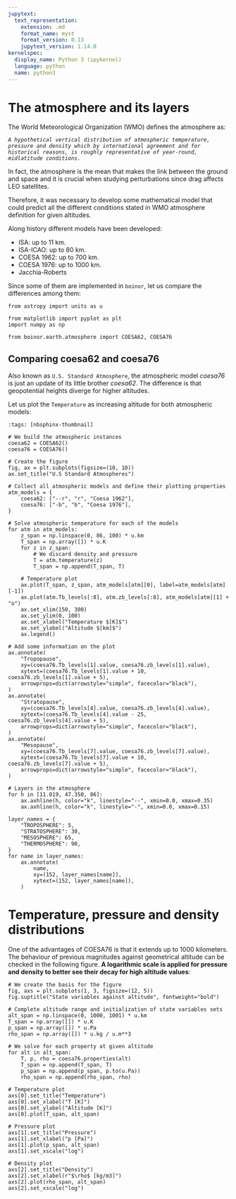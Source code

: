 ```yaml
---
jupytext:
  text_representation:
    extension: .md
    format_name: myst
    format_version: 0.13
    jupytext_version: 1.14.0
kernelspec:
  display_name: Python 3 (ipykernel)
  language: python
  name: python3
---
```


# The atmosphere and its layers

The World Meteorological Organization (WMO) defines the atmosphere as:

*`A hypothetical vertical distribution of atmospheric temperature, pressure and density which by international agreement and for historical reasons, is roughly representative of year-round, midlatitude conditions.`*

In fact, the atmosphere is the mean that makes the link between the ground and space and it is crucial when studying perturbations since drag affects LEO satellites.

Therefore, it was necessary to develop some mathematical model that could predict all the different conditions stated in WMO atmosphere definition for given altitudes.

Along history different models have been developed:

* ISA: up to 11 km.
* ISA-ICAO: up to 80 km.
* COESA 1962: up to 700 km.
* COESA 1976: up to 1000 km.
* Jacchia-Roberts

Since some of them are implemented in `boinor`, let us compare the differences among them:

```{code-cell}
from astropy import units as u

from matplotlib import pyplot as plt
import numpy as np

from boinor.earth.atmosphere import COESA62, COESA76
```

## Comparing coesa62 and coesa76

Also known as `U.S. Standard Atmosphere`, the atmospheric model *coesa76* is just an update of its little brother *coesa62*. The difference is that geopotential heights diverge for higher altitudes.

Let us plot the `Temperature` as increasing altitude for both atmospheric models:

```{code-cell}
:tags: [nbsphinx-thumbnail]

# We build the atmospheric instances
coesa62 = COESA62()
coesa76 = COESA76()

# Create the figure
fig, ax = plt.subplots(figsize=(10, 10))
ax.set_title("U.S Standard Atmospheres")

# Collect all atmospheric models and define their plotting properties
atm_models = {
    coesa62: ["--r", "r", "Coesa 1962"],
    coesa76: ["-b", "b", "Coesa 1976"],
}

# Solve atmospheric temperature for each of the models
for atm in atm_models:
    z_span = np.linspace(0, 86, 100) * u.km
    T_span = np.array([]) * u.K
    for z in z_span:
        # We discard density and pressure
        T = atm.temperature(z)
        T_span = np.append(T_span, T)

    # Temperature plot
    ax.plot(T_span, z_span, atm_models[atm][0], label=atm_models[atm][-1])
    ax.plot(atm.Tb_levels[:8], atm.zb_levels[:8], atm_models[atm][1] + "o")
    ax.set_xlim(150, 300)
    ax.set_ylim(0, 100)
    ax.set_xlabel("Temperature $[K]$")
    ax.set_ylabel("Altitude $[km]$")
    ax.legend()

# Add some information on the plot
ax.annotate(
    "Tropopause",
    xy=(coesa76.Tb_levels[1].value, coesa76.zb_levels[1].value),
    xytext=(coesa76.Tb_levels[1].value + 10, coesa76.zb_levels[1].value + 5),
    arrowprops=dict(arrowstyle="simple", facecolor="black"),
)
ax.annotate(
    "Stratopause",
    xy=(coesa76.Tb_levels[4].value, coesa76.zb_levels[4].value),
    xytext=(coesa76.Tb_levels[4].value - 25, coesa76.zb_levels[4].value + 5),
    arrowprops=dict(arrowstyle="simple", facecolor="black"),
)
ax.annotate(
    "Mesopause",
    xy=(coesa76.Tb_levels[7].value, coesa76.zb_levels[7].value),
    xytext=(coesa76.Tb_levels[7].value + 10, coesa76.zb_levels[7].value + 5),
    arrowprops=dict(arrowstyle="simple", facecolor="black"),
)

# Layers in the atmosphere
for h in [11.019, 47.350, 86]:
    ax.axhline(h, color="k", linestyle="--", xmin=0.0, xmax=0.35)
    ax.axhline(h, color="k", linestyle="-", xmin=0.0, xmax=0.15)

layer_names = {
    "TROPOSPHERE": 5,
    "STRATOSPHERE": 30,
    "MESOSPHERE": 65,
    "THERMOSPHERE": 90,
}
for name in layer_names:
    ax.annotate(
        name,
        xy=(152, layer_names[name]),
        xytext=(152, layer_names[name]),
    )
```

# Temperature, pressure and density distributions

One of the advantages of COESA76 is that it extends up to 1000 kilometers. The behaviour of previous magnitudes against geometrical altitude can be checked in the following figure. **A logarithmic scale is applied for pressure and density to better see their decay for high altitude values**:

```{code-cell}
# We create the basis for the figure
fig, axs = plt.subplots(1, 3, figsize=(12, 5))
fig.suptitle("State variables against altitude", fontweight="bold")

# Complete altitude range and initialization of state variables sets
alt_span = np.linspace(0, 1000, 1001) * u.km
T_span = np.array([]) * u.K
p_span = np.array([]) * u.Pa
rho_span = np.array([]) * u.kg / u.m**3

# We solve for each property at given altitude
for alt in alt_span:
    T, p, rho = coesa76.properties(alt)
    T_span = np.append(T_span, T)
    p_span = np.append(p_span, p.to(u.Pa))
    rho_span = np.append(rho_span, rho)

# Temperature plot
axs[0].set_title("Temperature")
axs[0].set_xlabel("T [K]")
axs[0].set_ylabel("Altitude [K]")
axs[0].plot(T_span, alt_span)

# Pressure plot
axs[1].set_title("Pressure")
axs[1].set_xlabel("p [Pa]")
axs[1].plot(p_span, alt_span)
axs[1].set_xscale("log")

# Density plot
axs[2].set_title("Density")
axs[2].set_xlabel(r"$\rho$ [kg/m3]")
axs[2].plot(rho_span, alt_span)
axs[2].set_xscale("log")
```
